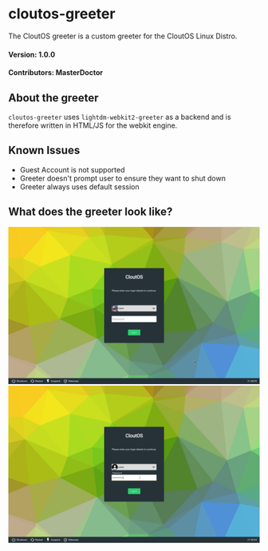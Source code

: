 # cloutos-greeter
The CloutOS greeter is a custom greeter for the CloutOS Linux Distro.
#### Version: 1.0.0
#### Contributors: MasterDoctor

## About the greeter
`cloutos-greeter` uses `lightdm-webkit2-greeter` as a backend and is therefore written in HTML/JS for the webkit engine.

## Known Issues
- Guest Account is not supported
- Greeter doesn't prompt user to ensure they want to shut down
- Greeter always uses default session

## What does the greeter look like?
![](https://github.com/Clout-Team/cloutos-greeter/blob/master/screenshots/screen01.png?raw=true)
![](https://github.com/Clout-Team/cloutos-greeter/blob/master/screenshots/screen02.png?raw=true)
